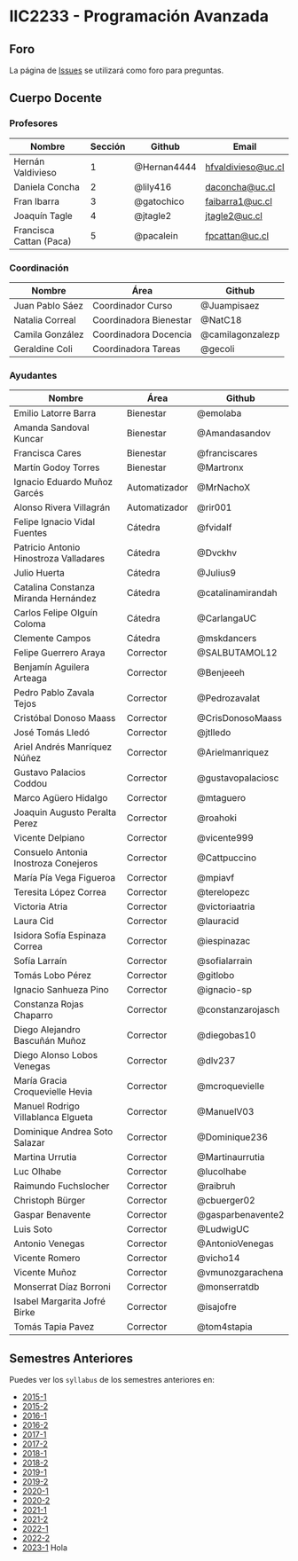 # IIC2233 - Programación Avanzada

## Foro

La página de [Issues](https://github.com/IIC2233/Syllabus/issues) se utilizará como foro para preguntas.

## Cuerpo Docente

### Profesores

| Nombre                 | Sección | Github      | Email                     |
|------------------------|---------|-------------|---------------------------|
| Hernán Valdivieso      | 1       | @Hernan4444 | hfvaldivieso@uc.cl        |
| Daniela Concha         | 2       | @lily416    | daconcha@uc.cl            |
| Fran Ibarra            | 3       | @gatochico  | faibarra1@uc.cl           |
| Joaquín Tagle          | 4       | @jtagle2    | jtagle2@uc.cl             |
| Francisca Cattan (Paca)| 5       | @pacalein   | fpcattan@uc.cl            |

### Coordinación

| Nombre                  | Área                    | Github                  |
|-----------------        |-------------------------|-------------------------|
| Juan Pablo Sáez         | Coordinador Curso       | @Juampisaez             |
| Natalia Correal         | Coordinadora Bienestar  | @NatC18                 |
| Camila González         | Coordinadora Docencia   | @camilagonzalezp        |
| Geraldine Coli          | Coordinadora Tareas      | @gecoli                 | 

### Ayudantes

| Nombre                                 | Área             | Github                  |
|----------------------------------------|------------------|-------------------------|
|Emilio Latorre Barra                    |Bienestar         | @emolaba                |
|Amanda Sandoval Kuncar                  |Bienestar         | @Amandasandov           |
|Francisca Cares                         |Bienestar         | @franciscares           |
|Martín Godoy Torres                     |Bienestar         | @Martronx               |
|Ignacio Eduardo Muñoz Garcés            |Automatizador     | @MrNachoX               |
|Alonso Rivera Villagrán                 |Automatizador     | @rir001                 |
|Felipe Ignacio Vidal Fuentes            |Cátedra           | @fvidalf                |
|Patricio Antonio Hinostroza Valladares  |Cátedra           | @Dvckhv                 |
|Julio Huerta                            |Cátedra           | @Julius9                |
|Catalina Constanza Miranda Hernández    |Cátedra           | @catalinamirandah       |
|Carlos Felipe Olguín Coloma             |Cátedra           | @CarlangaUC             |
|Clemente Campos                         |Cátedra           | @mskdancers             |
|Felipe Guerrero Araya                   |Corrector         | @SALBUTAMOL12           |
|Benjamín Aguilera Arteaga               |Corrector         | @Benjeeeh               |
|Pedro Pablo Zavala Tejos                |Corrector         | @Pedrozavalat           |
|Cristóbal Donoso Maass                  |Corrector         | @CrisDonosoMaass        |
|José Tomás Lledó                        |Corrector         | @jtlledo                |
|Ariel Andrés Manríquez Núñez            |Corrector         | @Arielmanriquez         |
|Gustavo Palacios Coddou                 |Corrector         | @gustavopalaciosc       |
|Marco Agüero Hidalgo                    |Corrector         | @mtaguero               |
|Joaquin Augusto Peralta Perez           |Corrector         | @roahoki                |
|Vicente Delpiano                        |Corrector         | @vicente999             |
|Consuelo Antonia Inostroza Conejeros    |Corrector         | @Cattpuccino            |
|María Pía Vega Figueroa                 |Corrector         | @mpiavf                 |                
|Teresita López Correa                   |Corrector         | @terelopezc             |
|Victoria Atria                          |Corrector         | @victoriaatria          |
|Laura Cid                               |Corrector         | @lauracid               |
|Isidora Sofía Espinaza Correa           |Corrector         | @iespinazac             |
|Sofía Larraín                           |Corrector         | @sofialarrain           |
|Tomás Lobo Pérez                        |Corrector         | @gitlobo                |
|Ignacio Sanhueza Pino                   |Corrector         | @ignacio-sp             |
|Constanza Rojas Chaparro                |Corrector         | @constanzarojasch       |
|Diego Alejandro Bascuñán Muñoz          |Corrector         | @diegobas10             |
|Diego Alonso Lobos Venegas              |Corrector         | @dlv237                 |
|María Gracia Croquevielle Hevia         |Corrector         | @mcroquevielle          |
|Manuel Rodrigo Villablanca Elgueta      |Corrector         | @ManuelV03              |
|Dominique Andrea Soto Salazar           |Corrector         | @Dominique236           |
|Martina Urrutia                         |Corrector         | @Martinaurrutia         |
|Luc Olhabe                              |Corrector         | @lucolhabe              |
|Raimundo Fuchslocher                    |Corrector         | @raibruh                |
|Christoph Bürger                        |Corrector         | @cbuerger02             |
|Gaspar Benavente                        |Corrector         | @gasparbenavente2       |
|Luis Soto                               |Corrector         | @LudwigUC               |
|Antonio Venegas                         |Corrector         | @AntonioVenegas         |
|Vicente Romero                          |Corrector         | @vicho14                |
|Vicente Muñoz                           |Corrector         | @vmunozgarachena        |
|Monserrat Díaz Borroni                  |Corrector         | @monserratdb            |
|Isabel Margarita Jofré Birke            |Corrector         | @isajofre               |
|Tomás Tapia Pavez                       |Corrector         | @tom4stapia             |


## Semestres Anteriores

Puedes ver los `syllabus` de los semestres anteriores en:
- [2015-1](https://github.com/IIC2233-2015-1/syllabus)
- [2015-2](https://github.com/IIC2233-2015-2/syllabus)
- [2016-1](https://github.com/IIC2233-2016-1/syllabus)
- [2016-2](https://github.com/IIC2233-2016-02/Syllabus)
- [2017-1](https://github.com/IIC2233/Syllabus-2017-1)
- [2017-2](https://github.com/IIC2233/Syllabus-2017-2)
- [2018-1](https://github.com/IIC2233/Syllabus-2018-1)
- [2018-2](https://github.com/IIC2233/Syllabus-2018-2)
- [2019-1](https://github.com/IIC2233/syllabus-2019-1)
- [2019-2](https://github.com/IIC2233/syllabus-2019-2)
- [2020-1](https://github.com/IIC2233/syllabus-2020-1)
- [2020-2](https://github.com/IIC2233/syllabus-2020-2)
- [2021-1](https://github.com/IIC2233/syllabus-2021-1)
- [2021-2](https://github.com/IIC2233/syllabus-2021-2)
- [2022-1](https://github.com/IIC2233/syllabus-2022-1)
- [2022-2](https://github.com/IIC2233/Syllabus-2022-2)
- [2023-1](https://github.com/IIC2233/Syllabus-2023-1)
Hola

